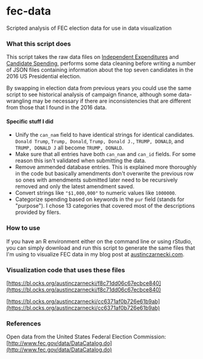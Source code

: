 # fec-data
Scripted analysis of FEC election data for use in data visualization

### What this script does
This script takes the raw data files on [Independent Expenditures](http://www.fec.gov/data/IndependentExpenditure.do?format=html&election_yr=2016) and [Candidate Spending](http://www.fec.gov/data/CandidateSummary.do?format=html&election_yr=2016), performs some data cleaning before writing a number of JSON files containing information about the top seven candidates in the 2016 US Presidential election. 

By swapping in election data from previous years you could use the same script to see historical analysis of campaign finance, although some data-wrangling may be necessary if there are inconsistencies that are different from those that I found in the 2016 data.

#### Specific stuff I did
- Unify the `can_nam` field to have identical strings for identical candidates. `Donald Trump`, `Trump, Donald`, `Trump, Donald J.`, `TRUMP, DONALD`, and `TRUMP, DONALD J` all become `TRUMP, DONALD`. 
- Make sure that all entries have both `can_nam` and `can_id` fields. For some reason this isn't validated when submitting the data.
- Remove ammended database entries. This is explained more thoroughly in the code but basically amendments don't overwrite the previous row so ones with amendments submitted later need to be recursively removed and only the latest amendment saved.
- Convert strings like `"$1,000,000"` to numeric values like `1000000`.
- Categorize spending based on keywords in the `pur` field (stands for "purpose"). I chose 13 categories that covered most of the descriptions provided by filers.

### How to use
If you have an R environment either on the command line or using rStudio, you can simply download and run this script to generate the same files that I'm using to visualize FEC data in my blog post at [austinczarnecki.com](austinczarnecki.com).

### Visualization code that uses these files
[https://bl.ocks.org/austinczarnecki/f8c71dd06c67ecbce840](https://bl.ocks.org/austinczarnecki/f8c71dd06c67ecbce840)

[https://bl.ocks.org/austinczarnecki/cc6371af0b726e61b9ab](https://bl.ocks.org/austinczarnecki/cc6371af0b726e61b9ab)

### References
Open data from the United States Federal Election Commission: [http://www.fec.gov/data/DataCatalog.do](http://www.fec.gov/data/DataCatalog.do)
